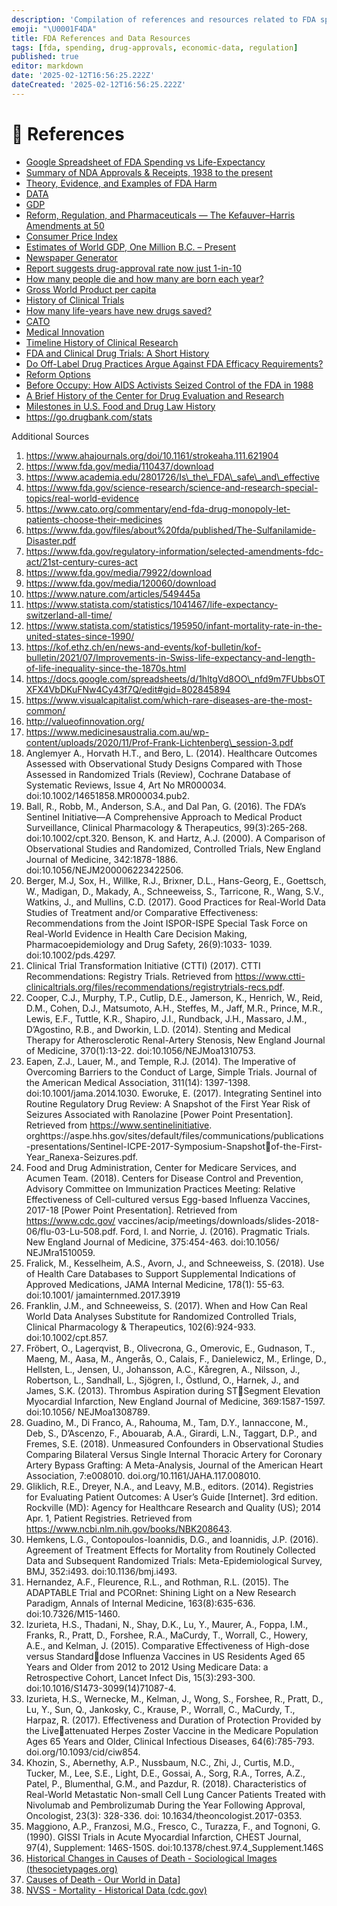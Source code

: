 ```yaml
---
description: 'Compilation of references and resources related to FDA spending, drug approvals, economic data, and regulatory impact'
emoji: "\U0001F4DA"
title: FDA References and Data Resources
tags: [fda, spending, drug-approvals, economic-data, regulation]
published: true
editor: markdown
date: '2025-02-12T16:56:25.222Z'
dateCreated: '2025-02-12T16:56:25.222Z'
---
```

# 📖 References

* [Google Spreadsheet of FDA Spending vs Life-Expectancy](https://docs.google.com/spreadsheets/d/e/2PACX-1vTBkVrOYLxloOIADLXA7-k5NBIGgQ\_dfFQ7BLUN0oaJPVQ\_NqdFdVUfhuPkVWgFZ9gfLrwPdjuG1sTn/pubhtml)
* [Summary of NDA Approvals & Receipts, 1938 to the present](https://www.fda.gov/about-fda/histories-product-regulation/summary-nda-approvals-receipts-1938-present)
* [Theory, Evidence, and Examples of FDA Harm](https://www.fdareview.org/issues/theory-evidence-and-examples-of-fda-harm/)
* [DATA](https://docs.google.com/spreadsheets/d/1hltgVd8OO\_nfd9m7FUbbsOTXFX4VbDKuFNw4Cy43f7Q/edit#gid=0)
* [GDP](https://ourworldindata.org/economic-growth)
* [Reform, Regulation, and Pharmaceuticals — The Kefauver–Harris Amendments at 50](https://www.ncbi.nlm.nih.gov/pmc/articles/PMC4101807/)
* [Consumer Price Index](https://www.bls.gov/regions/midwest/data/consumerpriceindexhistorical\_us\_table.pdf)
* [Estimates of World GDP, One Million B.C. – Present](https://delong.typepad.com/print/20061012\_LRWGDP.pdf)
* [Newspaper Generator](https://newspaper.jaguarpaw.co.uk/)
* [Report suggests drug-approval rate now just 1-in-10](https://www.amplion.com/report-suggests-drug-approval-rate-now-just-1-in-10/)
* [How many people die and how many are born each year?](https://ourworldindata.org/births-and-deaths)
* [Gross World Product per capita](http://statisticstimes.com/economy/gross-world-product-capita.php)
* [History of Clinical Trials](https://en.wikipedia.org/wiki/Clinical\_trial#History)
* [How many life-years have new drugs saved?](https://academic.oup.com/inthealth/article/11/5/403/5420236)
* [CATO](https://www.cato.org/publications/commentary/end-fda-drug-monopoly-let-patients-choose-their-medicines)
* [Medical Innovation](http://valueofinnovation.org/)
* [Timeline History of Clinical Research](https://www.timetoast.com/timelines/history-of-clinical-research)
* [FDA and Clinical Drug Trials: A Short History](https://www.fda.gov/media/110437/download)
* [Do Off-Label Drug Practices Argue Against FDA Efficacy Requirements?](https://www.independent.org/publications/article.asp?id=1302)
* [Reform Options](https://www.fdareview.org/issues/reform-options/)
* [Before Occupy: How AIDS Activists Seized Control of the FDA in 1988](https://www.theatlantic.com/health/archive/2011/12/before-occupy-how-aids-activists-seized-control-of-the-fda-in-1988/249302/)
* [A Brief History of the Center for Drug Evaluation and Research](https://www.fda.gov/about-fda/virtual-exhibits-fda-history/brief-history-center-drug-evaluation-and-research#display\_58)
* [Milestones in U.S. Food and Drug Law History](https://www.fda.gov/about-fda/fdas-evolving-regulatory-powers/milestones-us-food-and-drug-law-history)
* https://go.drugbank.com/stats

Additional Sources

1. https://www.ahajournals.org/doi/10.1161/strokeaha.111.621904
2. https://www.fda.gov/media/110437/download
3. https://www.academia.edu/2801726/Is\_the\_FDA\_safe\_and\_effective
4. https://www.fda.gov/science-research/science-and-research-special-topics/real-world-evidence
5. https://www.cato.org/commentary/end-fda-drug-monopoly-let-patients-choose-their-medicines
6. https://www.fda.gov/files/about%20fda/published/The-Sulfanilamide-Disaster.pdf
7. https://www.fda.gov/regulatory-information/selected-amendments-fdc-act/21st-century-cures-act
8. https://www.fda.gov/media/79922/download
9. https://www.fda.gov/media/120060/download
10. https://www.nature.com/articles/549445a
11. https://www.statista.com/statistics/1041467/life-expectancy-switzerland-all-time/
12. https://www.statista.com/statistics/195950/infant-mortality-rate-in-the-united-states-since-1990/
13. https://kof.ethz.ch/en/news-and-events/kof-bulletin/kof-bulletin/2021/07/Improvements-in-Swiss-life-expectancy-and-length-of-life-inequality-since-the-1870s.html
14. https://docs.google.com/spreadsheets/d/1hltgVd8OO\_nfd9m7FUbbsOTXFX4VbDKuFNw4Cy43f7Q/edit#gid=802845894
15. https://www.visualcapitalist.com/which-rare-diseases-are-the-most-common/
16. http://valueofinnovation.org/
17. https://www.medicinesaustralia.com.au/wp-content/uploads/2020/11/Prof-Frank-Lichtenberg\_session-3.pdf
18. Anglemyer A., Horvath H.T., and Bero, L. (2014). Healthcare Outcomes Assessed with Observational Study Designs Compared with Those Assessed in Randomized Trials (Review), Cochrane Database of Systematic Reviews, Issue 4, Art No MR000034. doi:10.1002/14651858.MR000034.pub2.
19. Ball, R., Robb, M., Anderson, S.A., and Dal Pan, G. (2016). The FDA’s Sentinel Initiative—A Comprehensive Approach to Medical Product Surveillance, Clinical Pharmacology & Therapeutics, 99(3):265-268. doi:10.1002/cpt.320. Benson, K. and Hartz, A.J. (2000). A Comparison of Observational Studies and Randomized, Controlled Trials, New England Journal of Medicine, 342:1878-1886. doi:10.1056/NEJM200006223422506.
20. Berger, M.J, Sox, H., Willke, R.J., Brixner, D.L., Hans-Georg, E., Goettsch, W., Madigan, D., Makady, A., Schneeweiss, S., Tarricone, R., Wang, S.V., Watkins, J., and Mullins, C.D. (2017). Good Practices for Real-World Data Studies of Treatment and/or Comparative Effectiveness: Recommendations from the Joint ISPOR-ISPE Special Task Force on Real-World Evidence in Health Care Decision Making, Pharmacoepidemiology and Drug Safety, 26(9):1033- 1039. doi:10.1002/pds.4297.
21. Clinical Trial Transformation Initiative (CTTI) (2017). CTTI Recommendations: Registry Trials. Retrieved from https://www.ctti-clinicaltrials.org/files/recommendations/registrytrials-recs.pdf.
22. Cooper, C.J., Murphy, T.P., Cutlip, D.E., Jamerson, K., Henrich, W., Reid, D.M., Cohen, D.J., Matsumoto, A.H., Steffes, M., Jaff, M.R., Prince, M.R., Lewis, E.F., Tuttle, K.R., Shapiro, J.I., Rundback, J.H., Massaro, J.M., D’Agostino, R.B., and Dworkin, L.D. (2014). Stenting and Medical Therapy for Atherosclerotic Renal-Artery Stenosis, New England Journal of Medicine, 370(1):13-22. doi:10.1056/NEJMoa1310753.
23. Eapen, Z.J., Lauer, M., and Temple, R.J. (2014). The Imperative of Overcoming Barriers to the Conduct of Large, Simple Trials. Journal of the American Medical Association, 311(14): 1397-1398. doi:10.1001/jama.2014.1030. Eworuke, E. (2017). Integrating Sentinel into Routine Regulatory Drug Review: A Snapshot of the First Year Risk of Seizures Associated with Ranolazine \[Power Point Presentation]. Retrieved from https://www.sentinelinitiative. orghttps://aspe.hhs.gov/sites/default/files/communications/publications-presentations/Sentinel-ICPE-2017-Symposium-Snapshotof-the-First-Year\_Ranexa-Seizures.pdf.
24. Food and Drug Administration, Center for Medicare Services, and Acumen Team. (2018). Centers for Disease Control and Prevention, Advisory Committee on Immunization Practices Meeting: Relative Effectiveness of Cell-cultured versus Egg-based Influenza Vaccines, 2017-18 \[Power Point Presentation]. Retrieved from https://www.cdc.gov/ vaccines/acip/meetings/downloads/slides-2018-06/flu-03-Lu-508.pdf. Ford, I. and Norrie, J. (2016). Pragmatic Trials. New England Journal of Medicine, 375:454-463. doi:10.1056/ NEJMra1510059.
25. Fralick, M., Kesselheim, A.S., Avorn, J., and Schneeweiss, S. (2018). Use of Health Care Databases to Support Supplemental Indications of Approved Medications, JAMA Internal Medicine, 178(1): 55-63. doi:10.1001/ jamainternmed.2017.3919
26. Franklin, J.M., and Schneeweiss, S. (2017). When and How Can Real World Data Analyses Substitute for Randomized Controlled Trials, Clinical Pharmacology & Therapeutics, 102(6):924-933. doi:10.1002/cpt.857.
27. Fröbert, O., Lagerqvist, B., Olivecrona, G., Omerovic, E., Gudnason, T., Maeng, M., Aasa, M., Angerås, O., Calais, F., Danielewicz, M., Erlinge, D., Hellsten, L., Jensen, U., Johansson, A.C., Kåregren, A., Nilsson, J., Robertson, L., Sandhall, L., Sjögren, I., Östlund, O., Harnek, J., and James, S.K. (2013). Thrombus Aspiration during STSegment Elevation Myocardial Infarction, New England Journal of Medicine, 369:1587-1597. doi:10.1056/ NEJMoa1308789.
28. Guadino, M., Di Franco, A., Rahouma, M., Tam, D.Y., Iannaccone, M., Deb, S., D’Ascenzo, F., Abouarab, A.A., Girardi, L.N., Taggart, D.P., and Fremes, S.E. (2018). Unmeasured Confounders in Observational Studies Comparing Bilateral Versus Single Internal Thoracic Artery for Coronary Artery Bypass Grafting: A Meta-Analysis, Journal of the American Heart Association, 7:e008010. doi.org/10.1161/JAHA.117.008010.
29. Gliklich, R.E., Dreyer, N.A., and Leavy, M.B., editors. (2014). Registries for Evaluating Patient Outcomes: A User’s Guide \[Internet]. 3rd edition. Rockville (MD): Agency for Healthcare Research and Quality (US); 2014 Apr. 1, Patient Registries. Retrieved from https://www.ncbi.nlm.nih.gov/books/NBK208643.
30. Hemkens, L.G., Contopoulos-Ioannidis, D.G., and Ioannidis, J.P. (2016). Agreement of Treatment Effects for Mortality from Routinely Collected Data and Subsequent Randomized Trials: Meta-Epidemiological Survey, BMJ, 352:i493. doi:10.1136/bmj.i493.
31. Hernandez, A.F., Fleurence, R.L., and Rothman, R.L. (2015). The ADAPTABLE Trial and PCORnet: Shining Light on a New Research Paradigm, Annals of Internal Medicine, 163(8):635-636. doi:10.7326/M15-1460.
32. Izurieta, H.S., Thadani, N., Shay, D.K., Lu, Y., Maurer, A., Foppa, I.M., Franks, R., Pratt, D., Forshee, R.A., MaCurdy, T., Worrall, C., Howery, A.E., and Kelman, J. (2015). Comparative Effectiveness of High-dose versus Standarddose Influenza Vaccines in US Residents Aged 65 Years and Older from 2012 to 2012 Using Medicare Data: a Retrospective Cohort, Lancet Infect Dis, 15(3):293-300. doi:10.1016/S1473-3099(14)71087-4.
33. Izurieta, H.S., Wernecke, M., Kelman, J., Wong, S., Forshee, R., Pratt, D., Lu, Y., Sun, Q., Jankosky, C., Krause, P., Worrall, C., MaCurdy, T., Harpaz, R. (2017). Effectiveness and Duration of Protection Provided by the Liveattenuated Herpes Zoster Vaccine in the Medicare Population Ages 65 Years and Older, Clinical Infectious Diseases, 64(6):785-793. doi.org/10.1093/cid/ciw854.
34. Khozin, S., Abernethy, A.P., Nussbaum, N.C., Zhi, J., Curtis, M.D., Tucker, M., Lee, S.E., Light, D.E., Gossai, A., Sorg, R.A., Torres, A.Z., Patel, P., Blumenthal, G.M., and Pazdur, R. (2018). Characteristics of Real-World Metastatic Non-small Cell Lung Cancer Patients Treated with Nivolumab and Pembrolizumab During the Year Following Approval, Oncologist, 23(3): 328-336. doi: 10.1634/theoncologist.2017-0353.
35. Maggiono, A.P., Franzosi, M.G., Fresco, C., Turazza, F., and Tognoni, G. (1990). GISSI Trials in Acute Myocardial Infarction, CHEST Journal, 97(4), Supplement: 146S-150S. doi:10.1378/chest.97.4\_Supplement.146S
36. [Historical Changes in Causes of Death - Sociological Images (thesocietypages.org)](https://thesocietypages.org/socimages/2012/06/25/historical-changes-in-causes-of-death/)
37. [Causes of Death - Our World in Data](https://ourworldindata.org/causes-of-death)]
38. [NVSS - Mortality - Historical Data (cdc.gov)](https://www.cdc.gov/nchs/nvss/mortality\_historical\_data.htm)
